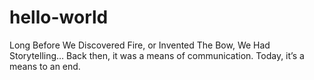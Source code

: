 # hello-world
Long Before We Discovered Fire, or Invented The Bow,
We Had Storytelling…
Back then, it was a means of communication.
Today, it’s a means to an end.

